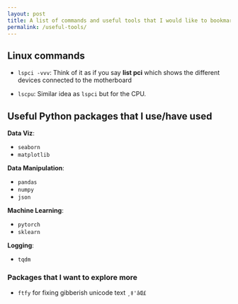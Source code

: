 ```yaml
---
layout: post
title: A list of commands and useful tools that I would like to bookmark/share
permalink: /useful-tools/
---
```


## Linux commands
- `lspci -vvv`:
	Think of it as if you say **list pci** which shows the different devices connected to the motherboard

- `lscpu`:
	Similar idea as `lspci` but for the CPU.

## Useful Python packages that I use/have used
**Data Viz**:
- `seaborn`
- `matplotlib`

**Data Manipulation**:
- `pandas`
- `numpy`
- `json`

**Machine Learning**:
- `pytorch`
- `sklearn`

**Logging**:
- `tqdm`

### Packages that I want to explore more
- `ftfy` for fixing gibberish unicode text `¸‡'âŒ£`
